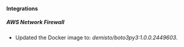 
#### Integrations

##### AWS Network Firewall

- Updated the Docker image to: *demisto/boto3py3:1.0.0.2449603*.

